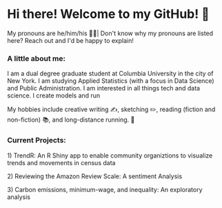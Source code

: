 <H1> Hi there! Welcome to my GitHub! 👋 </H1>
<body>
  <p> My pronouns are he/him/his 🧍‍♂| Don't know why my pronouns are listed here? Reach out and I'd be happy to explain! </p>
<H3>A little about me: </H3>
<p>I am a dual degree graduate student at Columbia University in the city of New York. I am studying Applied Statistics (with a focus in Data Science) and Public Administration. I am interested in all things tech and data science. I create models and run 
</p>
<p> My hobbies include creative writing ✍️, sketching ✏️, reading (fiction and non-fiction) 📚, and long-distance running. 🏃 </p>
  <H3> Current Projects:</H3>
 <p> 
   1) TrendR: An R Shiny app to enable community organiztions to visualize trends and movements in census data </p>
  <p> 2) Reviewing the Amazon Review Scale: A sentiment Analysis </p>
 <p>  3) Carbon emissions, minimum-wage, and inequality: An exploratory analysis </p>
<!--
**shreyansko/shreyansko** is a ✨ _special_ ✨ repository because its `README.md` (this file) appears on your GitHub profile.

Here are some ideas to get you started:

- 🔭 I’m currently working on ...
- 🌱 I’m currently learning ...
- 👯 I’m looking to collaborate on ...
- 🤔 I’m looking for help with ...
- 💬 Ask me about ...
- 📫 How to reach me: ...
- 😄 Pronouns: ...
- ⚡ Fun fact: ...
-->
